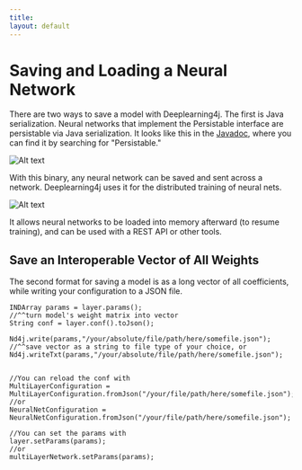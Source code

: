 ```yaml
---
title: 
layout: default
---
```


# Saving and Loading a Neural Network

There are two ways to save a model with Deeplearning4j. The first is Java serialization. Neural networks that implement the Persistable interface are persistable via Java serialization. It looks like this in the [Javadoc](http://deeplearning4j.org/doc/), where you can find it by searching for "Persistable."

![Alt text](../img/persistable.png) 

With this binary, any neural network can be saved and sent across a network. Deeplearning4j uses it for the distributed training of neural nets. 

![Alt text](../img/datasets.png) 

It allows neural networks to be loaded into memory afterward (to resume training), and can be used with a REST API or other tools.

## <a name="vector">Save an Interoperable Vector of All Weights</a>

The second format for saving a model is as a long vector of all coefficients, while writing your configuration to a JSON file. 

    INDArray params = layer.params(); 
    //^^turn model's weight matrix into vector
    String conf = layer.conf().toJson(); 
    
    Nd4j.write(params,"/your/absolute/file/path/here/somefile.json"); 
    //^^save vector as a string to file type of your choice, or
    Nd4j.writeTxt(params,"/your/absolute/file/path/here/somefile.json"); 
    
    
    //You can reload the conf with
    MultiLayerConfiguration = MultiLayerConfiguration.fromJson("/your/file/path/here/somefile.json");
    //or
    NeuralNetConfiguration = NeuralNetConfiguration.fromJson("/your/file/path/here/somefile.json"); 
    
    //You can set the params with 
    layer.setParams(params);
    //or
    multiLayerNetwork.setParams(params);
